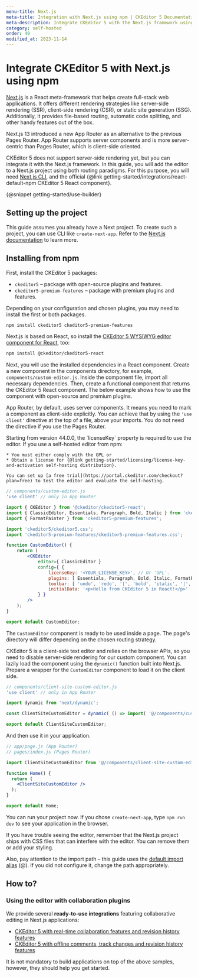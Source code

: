 ```yaml
---
menu-title: Next.js
meta-title: Integration with Next.js using npm | CKEditor 5 Documentation
meta-description: Integrate CKEditor 5 with the Next.js framework using both routing strategies (App Router or Pages Router) and npm.
category: self-hosted
order: 40
modified_at: 2023-11-14
---
```


# Integrate CKEditor 5 with Next.js using npm

[Next.js](https://nextjs.org/) is a React meta-framework that helps create full-stack web applications. It offers different rendering strategies like server-side rendering (SSR), client-side rendering (CSR), or static site generation (SSG). Additionally, it provides file-based routing, automatic code splitting, and other handy features out of the box.

Next.js 13 introduced a new App Router as an alternative to the previous Pages Router. App Router supports server components and is more server-centric than Pages Router, which is client-side oriented.

CKEditor&nbsp;5 does not support server-side rendering yet, but you can integrate it with the Next.js framework. In this guide, you will add the editor to a Next.js project using both routing paradigms. For this purpose, you will need [Next.js CLI](https://nextjs.org/docs/app/api-reference/create-next-app), and the official {@link getting-started/integrations/react-default-npm CKEditor&nbsp;5 React component}.

{@snippet getting-started/use-builder}

## Setting up the project

This guide assumes you already have a Next project. To create such a project, you can use CLI like `create-next-app`. Refer to the [Next.js documentation](https://nextjs.org/docs/app/api-reference/create-next-app) to learn more.

## Installing from npm

First, install the CKEditor 5 packages:

* `ckeditor5` &ndash; package with open-source plugins and features.
* `ckeditor5-premium-features` &ndash; package with premium plugins and features.

Depending on your configuration and chosen plugins, you may need to install the first or both packages.

```bash
npm install ckeditor5 ckeditor5-premium-features
```

Next.js is based on React, so install the [CKEditor 5 WYSIWYG editor component for React](https://www.npmjs.com/package/@ckeditor/ckeditor5-react), too:

```bash
npm install @ckeditor/ckeditor5-react
```

Next, you will use the installed dependencies in a React component. Create a new component in the components directory, for example, `components/custom-editor.js`. Inside the component file, import all necessary dependencies. Then, create a functional component that returns the CKEditor&nbsp;5 React component. The below example shows how to use the component with open-source and premium plugins.

App Router, by default, uses server components. It means you need to mark a component as client-side explicitly. You can achieve that by using the `'use client'` directive at the top of a file, above your imports. You do not need the directive if you use the Pages Router.

<info-box>
	Starting from version 44.0.0, the `licenseKey` property is required to use the editor. If you use a self-hosted editor from npm:

	* You must either comply with the GPL or
	* Obtain a license for {@link getting-started/licensing/license-key-and-activation self-hosting distribution}.

	You can set up [a free trial](https://portal.ckeditor.com/checkout?plan=free) to test the editor and evaluate the self-hosting.
</info-box>

```jsx
// components/custom-editor.js
'use client' // only in App Router

import { CKEditor } from '@ckeditor/ckeditor5-react';
import { ClassicEditor, Essentials, Paragraph, Bold, Italic } from 'ckeditor5';
import { FormatPainter } from 'ckeditor5-premium-features';

import 'ckeditor5/ckeditor5.css';
import 'ckeditor5-premium-features/ckeditor5-premium-features.css';

function CustomEditor() {
	return (
		<CKEditor
			editor={ ClassicEditor }
			config={ {
				licenseKey: '<YOUR_LICENSE_KEY>', // Or 'GPL'.
				plugins: [ Essentials, Paragraph, Bold, Italic, FormatPainter ],
				toolbar: [ 'undo', 'redo', '|', 'bold', 'italic', '|', 'formatPainter' ],
				initialData: '<p>Hello from CKEditor 5 in React!</p>'
			} }
		/>
	);
}

export default CustomEditor;
```

The `CustomEditor` component is ready to be used inside a page. The page's directory will differ depending on the chosen routing strategy.

CKEditor&nbsp;5 is a client-side text editor and relies on the browser APIs, so you need to disable server-side rendering for our custom component. You can lazily load the component using the `dynamic()` function built into Next.js.
Prepare a wrapper for the `CustomEditor` component to load it on the client side.

```jsx
// components/client-site-custom-editor.js
'use client' // only in App Router

import dynamic from 'next/dynamic';

const ClientSiteCustomEditor = dynamic( () => import( '@/components/custom-editor' ), { ssr: false } );

export default ClientSiteCustomEditor;
```

And then use it in your application.

```jsx
// app/page.js (App Router)
// pages/index.js (Pages Router)

import ClientSiteCustomEditor from '@/components/client-site-custom-editor';

function Home() {
  return (
    <ClientSiteCustomEditor />
  );
}

export default Home;
```

You can run your project now. If you chose `create-next-app`, type `npm run dev` to see your application in the browser.

<info-box warning>
If you have trouble seeing the editor, remember that the Next.js project ships with CSS files that can interfere with the editor. You can remove them or add your styling.
</info-box>

Also, pay attention to the import path &ndash; this guide uses the [default import alias](https://nextjs.org/docs/app/building-your-application/configuring/absolute-imports-and-module-aliases) (@). If you did not configure it, change the path appropriately.

## How to?

### Using the editor with collaboration plugins

We provide several **ready-to-use integrations** featuring collaborative editing in Next.js applications:

* [CKEditor&nbsp;5 with real-time collaboration features and revision history features](https://github.com/ckeditor/ckeditor5-collaboration-samples/tree/master/real-time-collaboration-for-next)
* [CKEditor&nbsp;5 with offline comments, track changes and revision history features](https://github.com/ckeditor/ckeditor5-collaboration-samples/tree/master/collaboration-for-next)

It is not mandatory to build applications on top of the above samples, however, they should help you get started.
